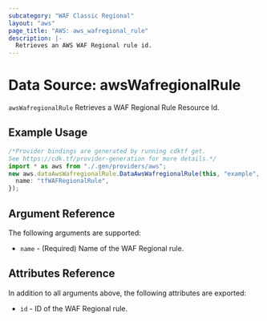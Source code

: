 ```yaml
---
subcategory: "WAF Classic Regional"
layout: "aws"
page_title: "AWS: aws_wafregional_rule"
description: |-
  Retrieves an AWS WAF Regional rule id.
---
```


# Data Source: awsWafregionalRule

`awsWafregionalRule` Retrieves a WAF Regional Rule Resource Id.

## Example Usage

```typescript
/*Provider bindings are generated by running cdktf get.
See https://cdk.tf/provider-generation for more details.*/
import * as aws from "./.gen/providers/aws";
new aws.dataAwsWafregionalRule.DataAwsWafregionalRule(this, "example", {
  name: "tfWAFRegionalRule",
});

```

## Argument Reference

The following arguments are supported:

* `name` - (Required) Name of the WAF Regional rule.

## Attributes Reference

In addition to all arguments above, the following attributes are exported:

* `id` - ID of the WAF Regional rule.
